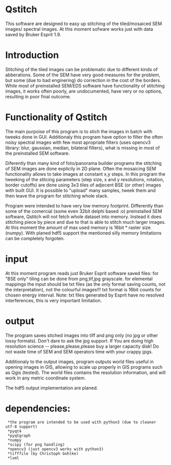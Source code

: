 # Qstitch

This software are designed to easy up stitching of the tiled/mosaiced SEM images/ spectral images.
At this moment sofware works just with data saved by Bruker Esprit 1.9.

# Introduction

Stitching of the tiled images can be problematic due to different kinds of abberations. Some of the SEM have very good measures for the problem, but some (due to bad enginering) do correction in the cost of the borders.
While most of preinstalled SEM/EDS software have functionality of stitching images, it works often poorly, are undocumented, have very or no options, resulting in poor final outcome.

# Functionality of Qstitch
The main purpoise of this program is to stich the images in batch with tweeks done in GUI. Additionaly this program have option to filter the often noisy spectral images with few most apropriate filters (uses opencv3 library: blur, gaussian, median, bilateral filters), what is missing in most of the preinstalled SEM software.

Diferently than many kind of foto/panorama builder programs the stitching of SEM images are done explicily in 2D plane. Often the mosaicing SEM functionality allows to take images at constant x,y steps. In this program the tweeking of the stitcing parameters (step size, x and y resolutions, rotation, border cutoffs) are done using 3x3 tiles of adjecent BSE (or other) images with built GUI. It is possible to "upload" many samples, tweek them and then leave the program for stitching whole stack.

Program were intended to have very low memory footprint. Differently than some of the comercial (some even 32bit delphi based :o) preinstalled SEM software, Qstitch will not fetch whole dataset into memory. Instead it does stitching piece by piece and due to that is able to stitch much larger images. At this moment the amount of max used memory is 16bit * raster size (numpy). With planed hdf5 support the mentioned silly memory limitations can be completely forgoten.

# input

At this moment program reads just Bruker Esprit software saved files:
     for "BSE only" tiling can be done from png,tif,jpg grayscale.
     for elemental mappings the input should be txt files (as the only format saving counts, not the interpretation), not the colourful images!!!
     txt format is 16bit counts for chosen energy interval.
Note:
     txt files generated by Esprit have no resolved interferences, this is very important limitation.
     
# output

The program saves stiched images into tiff and png only (no jpg or other lossy formats). Don't dare to ask the jpg support. If You are doing high resolution science -- please,please,please buy a larger capacity disk! Do not waste time of SEM and SEM operators time with your crappy jpgs. 

Additionaly to the output images, program outputs world files useful in opening images in GIS, allowing to scale up properly in GIS programs such as Qgis (tested). The world files contains the resolution information, and will work in any metric coordinate system.

The hdf5 output implementation are planed.

# dependencies:
     *the program are intended to be used with python3 (due to cleaner utf-8 support)
     *pyqt4
     *pyqtgraph
     *numpy
     *scipy (for png handling)
     *opencv3 (just opencv3 works with python3)
     *tifffile (by Christoph Gohlke)
     *lxml
